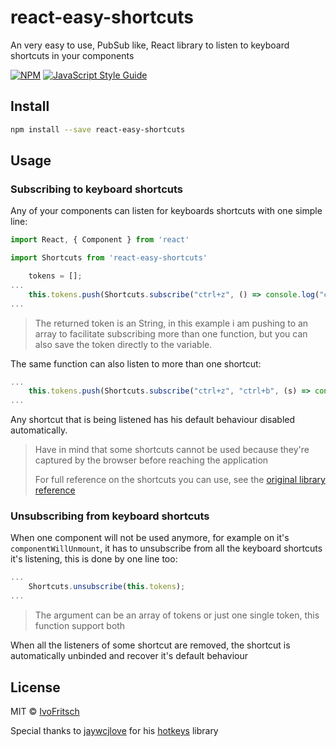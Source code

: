 # react-easy-shortcuts

An very easy to use, PubSub like, React library to listen to keyboard shortcuts in your components

[![NPM](https://img.shields.io/npm/v/react-easy-shortcuts.svg)](https://www.npmjs.com/package/react-easy-shortcuts) [![JavaScript Style Guide](https://img.shields.io/badge/code_style-standard-brightgreen.svg)](https://standardjs.com)

## Install

```bash
npm install --save react-easy-shortcuts
```

## Usage

### Subscribing to keyboard shortcuts

Any of your components can listen for keyboards shortcuts with one simple line:
```jsx
import React, { Component } from 'react'

import Shortcuts from 'react-easy-shortcuts'

	tokens = [];
...
	this.tokens.push(Shortcuts.subscribe("ctrl+z", () => console.log("ctrl+z pressed ")));
...
```
> The returned token is an String, in this example i am pushing to an array to facilitate subscribing more than one function, but you can also save the token directly to the variable.

The same function can also listen to more than one shortcut:
```jsx
...
	this.tokens.push(Shortcuts.subscribe("ctrl+z", "ctrl+b", (s) => console.log("shortcut pressed: "+s)));
...
```
Any shortcut that is being listened has his default behaviour disabled automatically.
> Have in mind that some shortcuts cannot be used because they're captured by the browser before reaching the application
> 
> For full reference on the shortcuts you can use, see the [original library reference](https://github.com/jaywcjlove/hotkeys/#supported-keys)

### Unsubscribing from keyboard shortcuts
When one component will not be used anymore, for example on it's `componentWillUnmount`, it has to unsubscribe from all the keyboard shortcuts it's listening, this is done by one line too:
```jsx
...
	Shortcuts.unsubscribe(this.tokens);
...
```
> The argument can be an array of tokens or just one single token, this function support both

When all the listeners of some shortcut are removed, the shortcut is automatically unbinded and recover it's default behaviour

## License
MIT © [IvoFritsch](https://github.com/IvoFritsch)

Special thanks to [jaywcjlove](https://github.com/jaywcjlove) for his [hotkeys](https://github.com/jaywcjlove/hotkeys/) library
